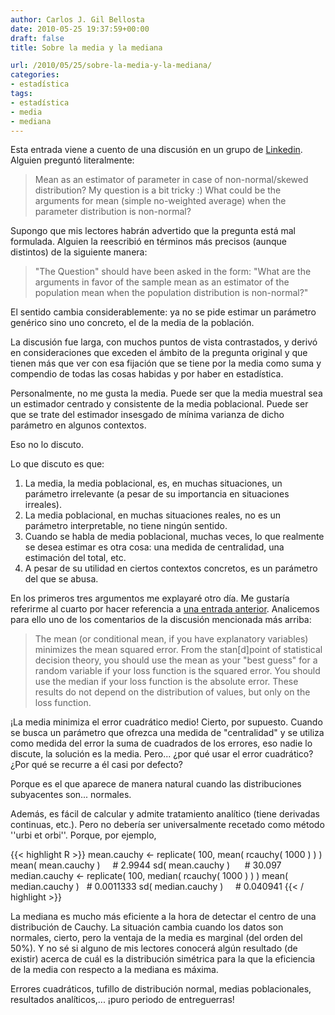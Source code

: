 ```yaml
---
author: Carlos J. Gil Bellosta
date: 2010-05-25 19:37:59+00:00
draft: false
title: Sobre la media y la mediana

url: /2010/05/25/sobre-la-media-y-la-mediana/
categories:
- estadística
tags:
- estadística
- media
- mediana
---
```


Esta entrada viene a cuento de una discusión en un grupo de [Linkedin](http://www.linkedin.com). Alguien preguntó literalmente:


>Mean as an estimator of parameter in case of non-normal/skewed distribution?
>My question is a bit tricky :)
>What could be the arguments for mean (simple no-weighted average) when the parameter distribution is non-normal?


Supongo que mis lectores habrán advertido que la pregunta está mal formulada. Alguien la reescribió en términos más precisos (aunque distintos) de la siguiente manera:


>"The Question" should have been asked in the form: "What are the arguments in favor of the sample mean as an estimator of the population mean when the population distribution is non-normal?"


El sentido cambia considerablemente: ya no se pide estimar un parámetro genérico sino uno concreto, el de la media de la población.

La discusión fue larga, con muchos puntos de vista contrastados, y derivó en consideraciones que exceden el ámbito de la pregunta original y que tienen más que ver con esa fijación que se tiene por la media como suma y compendio de todas las cosas habidas y por haber en estadística.

Personalmente, no me gusta la media. Puede ser que la media muestral sea un estimador centrado y consistente de la media poblacional. Puede ser que se trate del estimador insesgado de mínima varianza de dicho parámetro en algunos contextos.

Eso no lo discuto.

Lo que discuto es que:

1. La media, la media poblacional, es, en muchas situaciones, un parámetro irrelevante (a pesar de su importancia en situaciones irreales).
2. La media poblacional, en muchas situaciones reales, no es un parámetro interpretable, no tiene ningún sentido.
3. Cuando se habla de media poblacional, muchas veces, lo que realmente se desea estimar es otra cosa: una medida de centralidad, una estimación del total, etc.
4. A pesar de su utilidad en ciertos contextos concretos, es un parámetro del que se abusa.

En los primeros tres argumentos me explayaré otro día. Me gustaría referirme al cuarto por hacer referencia a [una entrada anterior](http://datanalytics.wordpress.com/2010/05/23/la-distribucion-normal-y-el-borracho-que-perdio-sus-llaves/). Analicemos para ello uno de los comentarios de la discusión mencionada más arriba:


>The mean (or conditional mean, if you have explanatory variables) minimizes the mean squared error. From the stan[d]point of statistical decision theory, you should use the mean as your "best guess" for a random variable if your loss function is the squared error. You should use the median if your loss function is the absolute error. These results do not depend on the distribution of values, but only on the loss function.


¡La media minimiza el error cuadrático medio! Cierto, por supuesto. Cuando se busca un parámetro que ofrezca una medida de "centralidad" y se utiliza como medida del error la suma de cuadrados de los errores, eso nadie lo discute, la solución es la media. Pero... ¿por qué usar el error cuadrático? ¿Por qué se recurre a él casi por defecto?

Porque es el que aparece de manera natural cuando las distribuciones subyacentes son... normales.

Además, es fácil de calcular y admite tratamiento analítico (tiene derivadas continuas, etc.). Pero no debería ser universalmente recetado como método ''urbi et orbi''. Porque, por ejemplo,

{{< highlight R >}}
mean.cauchy <- replicate( 100, mean( rcauchy( 1000 ) ) )
mean( mean.cauchy )     # 2.9944
sd( mean.cauchy )       # 30.097
median.cauchy <- replicate( 100, median( rcauchy( 1000 ) ) )
mean( median.cauchy )   # 0.0011333
sd( median.cauchy )     # 0.040941
{{< / highlight >}}

La mediana es mucho más eficiente a la hora de detectar el centro de una distribución de Cauchy. La situación cambia cuando los datos son normales, cierto, pero la ventaja de la media es marginal (del orden del 50%). Y no sé si alguno de mis lectores conocerá algún resultado (de existir) acerca de cuál es la distribución simétrica para la que la eficiencia de la media con respecto a la mediana es máxima.

Errores cuadráticos, tufillo de distribución normal, medias poblacionales, resultados analíticos,... ¡puro periodo de entreguerras!
